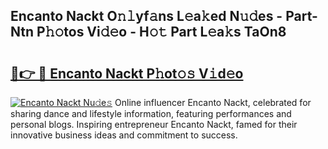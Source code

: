 ## Encanto Nackt O𝚗𝚕yf𝚊ns L𝚎a𝚔ed N𝚞𝚍es - Part-Ntn P𝚑𝚘tos Vi𝚍𝚎o - H𝚘𝚝 Part L𝚎a𝚔s TaOn8

# <h2><a href="http://kf71i8l.oniu.top/?m=Encanto+Nackt">🔗👉 🔴 Encanto Nackt P𝚑ot𝚘𝚜 V𝚒d𝚎o</a></h2>

[![Encanto Nackt Nu𝚍e𝚜](https://i.imgur.com/0qMVB7G.gif)](http://kf71i8l.oniu.top/?m=Encanto+Nackt)
Online influencer Encanto Nackt, celebrated for sharing dance and lifestyle information, featuring performances and personal blogs. Inspiring entrepreneur Encanto Nackt, famed for their innovative business ideas and commitment to success.  
